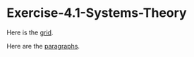 # Exercise-4.1-Systems-Theory

Here is the [grid](Exercise4.1_grid.xlsx).

Here are the [paragraphs](Exercise4.1-paragraphs.docx).
